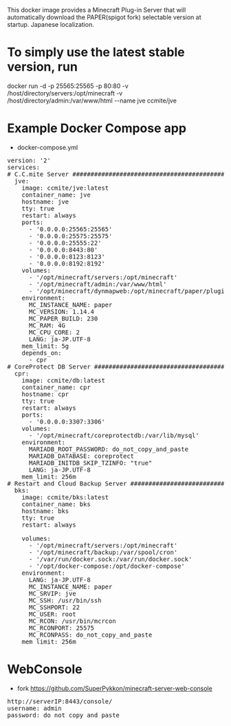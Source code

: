 This docker image provides a Minecraft Plug-in Server that will automatically download the PAPER(spigot fork) selectable version at startup.
Japanese localization.

# To simply use the latest stable version, run
docker run -d -p 25565:25565 -p 80:80 -v /host/directory/servers:/opt/minecraft -v /host/directory/admin:/var/www/html --name jve ccmite/jve


# Example Docker Compose app

* docker-compose.yml

<pre>
version: '2'
services:
# C.C.mite Server ###################################################
  jve:
    image: ccmite/jve:latest
    container_name: jve
    hostname: jve
    tty: true
    restart: always
    ports:
      - '0.0.0.0:25565:25565'
      - '0.0.0.0:25575:25575'
      - '0.0.0.0:25555:22'
      - '0.0.0.0:8443:80'
      - '0.0.0.0:8123:8123'
      - '0.0.0.0:8192:8192'
    volumes:
      - '/opt/minecraft/servers:/opt/minecraft'
      - '/opt/minecraft/admin:/var/www/html'
      - '/opt/minecraft/dynmapweb:/opt/minecraft/paper/plugins/dynmap/web'
    environment:
      MC_INSTANCE_NAME: paper
      MC_VERSION: 1.14.4
      MC_PAPER_BUILD: 230
      MC_RAM: 4G
      MC_CPU_CORE: 2
      LANG: ja-JP.UTF-8
    mem_limit: 5g
    depends_on:
      - cpr
# CoreProtect DB Server ##############################################
  cpr:
    image: ccmite/db:latest
    container_name: cpr
    hostname: cpr
    tty: true
    restart: always
    ports:
      - '0.0.0.0:3307:3306'
    volumes:
      - '/opt/minecraft/coreprotectdb:/var/lib/mysql'
    environment:
      MARIADB_ROOT_PASSWORD: do_not_copy_and_paste
      MARIADB_DATABASE: coreprotect
      MARIADB_INITDB_SKIP_TZINFO: "true"
      LANG: ja-JP.UTF-8
    mem_limit: 256m
# Restart and Cloud Backup Server ###################################################
  bks:
    image: ccmite/bks:latest
    container_name: bks
    hostname: bks
    tty: true
    restart: always
   
    volumes:
      - '/opt/minecraft/servers:/opt/minecraft'
      - '/opt/minecraft/backup:/var/spool/cron'
      - '/var/run/docker.sock:/var/run/docker.sock'
      - '/opt/docker-compose:/opt/docker-compose'
    environment:
      LANG: ja-JP.UTF-8
      MC_INSTANCE_NAME: paper
      MC_SRVIP: jve
      MC_SSH: /usr/bin/ssh
      MC_SSHPORT: 22
      MC_USER: root
      MC_RCON: /usr/bin/mcrcon
      MC_RCONPORT: 25575
      MC_RCONPASS: do_not_copy_and_paste
    mem_limit: 256m
</pre>


# WebConsole

*  fork https://github.com/SuperPykkon/minecraft-server-web-console
<pre>
http://serverIP:8443/console/
username: admin
password: do_not_copy_and_paste
</pre>

